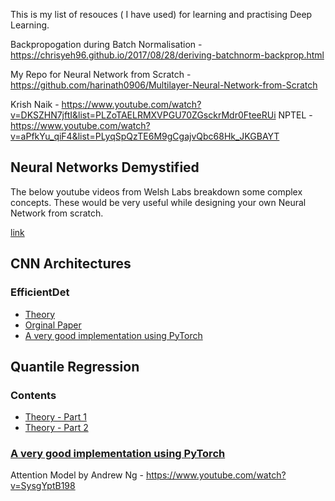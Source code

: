 This is my list of resouces ( I have used) for learning and practising Deep Learning.


Backpropogation during Batch Normalisation - https://chrisyeh96.github.io/2017/08/28/deriving-batchnorm-backprop.html

My Repo for Neural Network from Scratch - https://github.com/harinath0906/Multilayer-Neural-Network-from-Scratch


Krish Naik - https://www.youtube.com/watch?v=DKSZHN7jftI&list=PLZoTAELRMXVPGU70ZGsckrMdr0FteeRUi
NPTEL - https://www.youtube.com/watch?v=aPfkYu_qiF4&list=PLyqSpQzTE6M9gCgajvQbc68Hk_JKGBAYT


## Neural Networks Demystified

The below youtube videos from Welsh Labs breakdown some complex concepts. These would be very useful while designing your own Neural Network from scratch.

[link](https://www.youtube.com/watch?v=bxe2T-V8XRs&list=PLiaHhY2iBX9hdHaRr6b7XevZtgZRa1PoU)

## CNN Architectures
### EfficientDet
* [Theory](https://towardsdatascience.com/a-thorough-breakdown-of-efficientdet-for-object-detection-dc6a15788b73)
* [Orginal Paper](https://arxiv.org/pdf/1911.09070.pdf)
* [A very good implementation using PyTorch](https://www.kaggle.com/shonenkov/training-efficientdet)


## Quantile Regression
### Contents
* [Theory - Part 1](https://medium.com/the-artificial-impostor/quantile-regression-part-1-e25bdd8d9d43)
* [Theory - Part 2](https://medium.com/the-artificial-impostor/quantile-regression-part-2-6fdbc26b2629)
### [A very good implementation using PyTorch](https://www.kaggle.com/carlossouza/quantile-regression-pytorch-tabular-data-only)


Attention Model by Andrew Ng - https://www.youtube.com/watch?v=SysgYptB198

